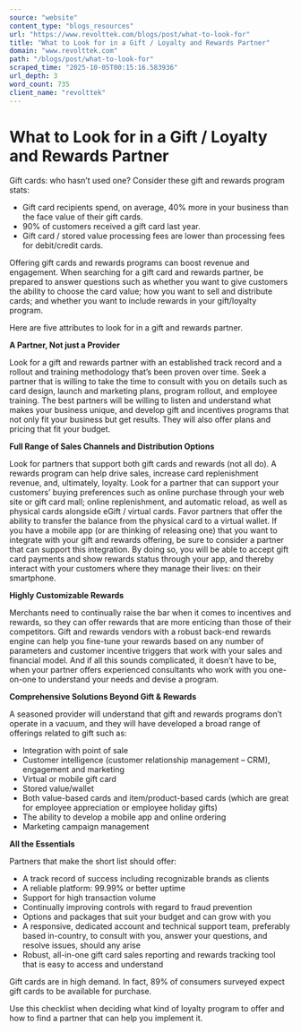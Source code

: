 ```yaml
---
source: "website"
content_type: "blogs_resources"
url: "https://www.revolttek.com/blogs/post/what-to-look-for"
title: "What to Look for in a Gift / Loyalty and Rewards Partner"
domain: "www.revolttek.com"
path: "/blogs/post/what-to-look-for"
scraped_time: "2025-10-05T00:15:16.583936"
url_depth: 3
word_count: 735
client_name: "revolttek"
---
```


# What to Look for in a Gift / Loyalty and Rewards Partner

Gift cards: who hasn’t used one? Consider these gift and rewards program stats:

* Gift card recipients spend, on average, 40% more in your business than the face value of their gift cards.
* 90% of customers received a gift card last year.
* Gift card / stored value processing fees are lower than processing fees for debit/credit cards.

Offering gift cards and rewards programs can boost revenue and engagement. When searching for a gift card and rewards partner, be prepared to answer questions such as whether you want to give customers the ability to choose the card value; how you want to sell and distribute cards; and whether you want to include rewards in your gift/loyalty program.

Here are five attributes to look for in a gift and rewards partner.

**A Partner, Not just a Provider**

Look for a gift and rewards partner with an established track record and a rollout and training methodology that’s been proven over time. Seek a partner that is willing to take the time to consult with you on details such as card design, launch and marketing plans, program rollout, and employee training. The best partners will be willing to listen and understand what makes your business unique, and develop gift and incentives programs that not only fit your business but get results. They will also offer plans and pricing that fit your budget.

**Full Range of Sales Channels and Distribution Options**

Look for partners that support both gift cards and rewards (not all do). A rewards program can help drive sales, increase card replenishment revenue, and, ultimately, loyalty. Look for a partner that can support your customers’ buying preferences such as online purchase through your web site or gift card mall; online replenishment, and automatic reload, as well as physical cards alongside eGift / virtual cards. Favor partners that offer the ability to transfer the balance from the physical card to a virtual wallet. If you have a mobile app (or are thinking of releasing one) that you want to integrate with your gift and rewards offering, be sure to consider a partner that can support this integration. By doing so, you will be able to accept gift card payments and show rewards status through your app, and thereby interact with your customers where they manage their lives: on their smartphone.

**Highly Customizable Rewards**

Merchants need to continually raise the bar when it comes to incentives and rewards, so they can offer rewards that are more enticing than those of their competitors. Gift and rewards vendors with a robust back-end rewards engine can help you fine-tune your rewards based on any number of parameters and customer incentive triggers that work with your sales and financial model. And if all this sounds complicated, it doesn’t have to be, when your partner offers experienced consultants who work with you one-on-one to understand your needs and devise a program.

**Comprehensive Solutions Beyond Gift & Rewards**

A seasoned provider will understand that gift and rewards programs don’t operate in a vacuum, and they will have developed a broad range of offerings related to gift such as:

* Integration with point of sale
* Customer intelligence (customer relationship management – CRM), engagement and marketing
* Virtual or mobile gift card
* Stored value/wallet
* Both value-based cards and item/product-based cards (which are great for employee appreciation or employee holiday gifts)
* The ability to develop a mobile app and online ordering
* Marketing campaign management

**All the Essentials**

Partners that make the short list should offer:

* A track record of success including recognizable brands as clients
* A reliable platform: 99.99% or better uptime
* Support for high transaction volume
* Continually improving controls with regard to fraud prevention
* Options and packages that suit your budget and can grow with you
* A responsive, dedicated account and technical support team, preferably based in-country, to consult with you, answer your questions, and resolve issues, should any arise
* Robust, all-in-one gift card sales reporting and rewards tracking tool that is easy to access and understand

Gift cards are in high demand. In fact, 89% of consumers surveyed expect gift cards to be available for purchase.

Use this checklist when deciding what kind of loyalty program to offer and how to find a partner that can help you implement it.